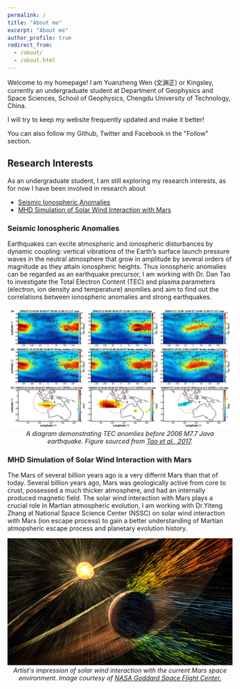 ```yaml
---
permalink: /
title: "About me"
excerpt: "About me"
author_profile: true
redirect_from: 
  - /about/
  - /about.html
---
```

 Welcome to my homepage! I am Yuanzheng Wen (文渊正) or Kingsley, currently an undergraduate student at Department of Geophysics and Space Sciences, School of Geophysics, Chengdu University of Technology, China.
 
 I will try to keep my website frequently updated and make it better! 
 
 You can also follow my Github, Twitter and Facebook in the "Follow" section. 
 
## Research Interests
As an undergraduate student, I am still exploring my research interests, as for now I have been involved in research about

- [Seismic Ionospheric Anomalies](#seismic-ionospheric-anomalies)
- [MHD Simulation of Solar Wind Interaction with Mars](#MHD-Simulation-of-Solar-Wind-Interacion-with-Mars)

### Seismic Ionospheric Anomalies

Earthquakes can excite atmospheric and ionospheric disturbances by dynamic coupling: vertical vibrations of the Earth’s surface launch pressure waves in the neutral atmosphere that grow in amplitude by several orders of magnitude as they attain ionospheric heights. Thus ionospheric anomalies can be regarded as an earthquake precursor, I am working with Dr. Dan Tao to investigate the Total Electron Content (TEC) and plasma parameters (electron, ion density and temperature) anomlies and aim to find out the correlations between ionospheric anomalies and strong earthquakes.

<img src="../images/tao.png" alt="Drawing" /> 

<center> <em> A diagram demonstrating TEC anomlies before 2006 M7.7 Java earthquake. Figure sourced from <a href="https://www.frontiersin.org/articles/10.3389/fspas.2020.00036/full">Tao et al., 2017</a>.</em> </center>

### MHD Simulation of Solar Wind Interaction with Mars

The Mars of several billion years ago is a very differnt Mars than that of today. Several billion years ago, Mars was geologically active from core to crust, possessed a much thicker atmosphere, and had an internally produced magnetic field. The solar wind interaction with Mars plays a crucial role in Martian atmospheric evolution, I am working with Dr.Yiteng Zhang at National Space Science Center (NSSC) on solar wind interaction with Mars (ion escape process) to gain a better understanding of Martian atmopsheric escape process and planetary evolution history. 

<img src="../images/Maven_NASAGSFC.png" alt="Drawing" /> 

<center> <em> Artist's impression of solar wind interaction with the current Mars space environment. Image courtesy of <a href="https://www.nasa.gov/press-release/nasa-mission-reveals-speed-of-solar-wind-stripping-martian-atmosphere/">NASA Goddard Space Flight Center.</a> </em> </center>
